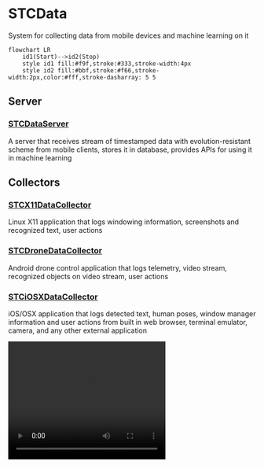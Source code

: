 # STCData
System for collecting data from mobile devices and machine learning on it


```mermaid
flowchart LR
    id1(Start)-->id2(Stop)
    style id1 fill:#f9f,stroke:#333,stroke-width:4px
    style id2 fill:#bbf,stroke:#f66,stroke-width:2px,color:#fff,stroke-dasharray: 5 5

```


## Server

### [STCDataServer](https://github.com/STCData/STCDataServer)

A server that receives stream of timestamped data with evolution-resistant scheme from mobile clients, stores it in database, provides APIs for using it in machine learning



## Collectors


### [STCX11DataCollector](https://github.com/STCData/STCX11DataCollector)

Linux X11 application that logs windowing information, screenshots and recognized text, user actions


### [STCDroneDataCollector](https://github.com/STCData/STCDroneDataCollector)

Android drone control application that logs telemetry, video stream, recognized objects on video stream, user actions


### [STCiOSXDataCollector](https://github.com/STCData/STCiOSXDataCollector)

iOS/OSX application that logs detected text, human poses, window manager information and user actions from built in web browser, terminal emulator, camera, and any other external application



<video width="320" height="240" controls>
  <source src="https://stcdata.github.io/STCiOSXDataCollector/UITestVideos/DataCollectorUITests.DataCollectorUITests.testNameJohn.mp4" type="video/mp4">
</video>
